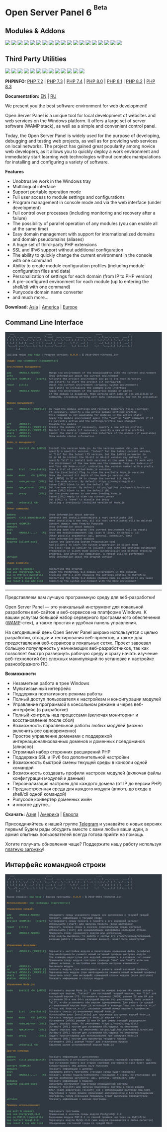 Open Server Panel 6 <sup><sup>Beta</sup></sup>
=======================================

Modules & Addons
------------
![](https://img.shields.io/badge/Apache-2.4-7aba03) ![](https://img.shields.io/badge/Apache_modules-+14-ef509f) ![](https://img.shields.io/badge/Bind-9.16-red) ![](https://img.shields.io/badge/ErlangOTP-26.2-7aba03) ![](https://img.shields.io/badge/MariaDB-10.1--11.2-blue) ![](https://img.shields.io/badge/Memcached-1.4--1.6-blue) ![](https://img.shields.io/badge/MongoDB-3.0--7.0-blue) ![](https://img.shields.io/badge/MySQL-5.5--8.2-blue) ![](https://img.shields.io/badge/Nginx-1.22--1.25-blue) ![](https://img.shields.io/badge/Nginx_modules-+8-ef509f) ![](https://img.shields.io/badge/NVM-1.1.12-7aba03) ![](https://img.shields.io/badge/Perl-5.32-7aba03) ![](https://img.shields.io/badge/PHP-7.2--8.3-blue) ![](https://img.shields.io/badge/PHP_extensions-+115-ef509f) ![](https://img.shields.io/badge/PostgreSQL-9.5--16-blue) ![](https://img.shields.io/badge/RabbitMQ-3.13-7aba03) ![](https://img.shields.io/badge/Redis-3.0--7.2-blue) ![](https://img.shields.io/badge/Sass-1.75.0-7aba03) ![](https://img.shields.io/badge/Unbound-1.17-7aba03)

Third Party Utilities
------------
![](https://img.shields.io/badge/aria2c-1.37.0-7aba03) ![](https://img.shields.io/badge/bat-0.24.0-7aba03) ![](https://img.shields.io/badge/brotli-1.1.0-7aba03) ![](https://img.shields.io/badge/curl-8.7.1-7aba03) ![](https://img.shields.io/badge/dust-1.0.0-7aba03) ![](https://img.shields.io/badge/fd-9.0.0-7aba03) ![](https://img.shields.io/badge/gzip-1.13.0-7aba03) ![](https://img.shields.io/badge/jq-1.6-7aba03) ![](https://img.shields.io/badge/mmdbinspect-0.2.0-7aba03) ![](https://img.shields.io/badge/sass-1.75-7aba03) ![](https://img.shields.io/badge/sd-1.0.0-7aba03) ![](https://img.shields.io/badge/wget-1.21.4-7aba03) ![](https://img.shields.io/badge/xh-0.22.0-7aba03)

**PHPINFO:** [PHP 7.2](https://ospanel.io/phpinfo/php72.html) | [PHP 7.3](https://ospanel.io/phpinfo/php73.html) | [PHP 7.4](https://ospanel.io/phpinfo/php74.html) | [PHP 8.0](https://ospanel.io/phpinfo/php80.html) | [PHP 8.1](https://ospanel.io/phpinfo/php81.html) | [PHP 8.2](https://ospanel.io/phpinfo/php82.html) | [PHP 8.3](https://ospanel.io/phpinfo/php83.html)

**Documentation:** [EN](https://github.com/OSPanel/OpenServerPanel/wiki/Home/c31bf93751abb63672d5627a31d896f7f751ab65) | [RU](https://github.com/OSPanel/OpenServerPanel/wiki/%D0%94%D0%BE%D0%BA%D1%83%D0%BC%D0%B5%D0%BD%D1%82%D0%B0%D1%86%D0%B8%D1%8F/c31bf93751abb63672d5627a31d896f7f751ab65)

We present you the best software environment for web development!

Open Server Panel is a unique tool for local development of websites and web services on the Windows platform. It offers a large set of server software (WAMP stack), as well as a simple and convenient control panel.

Today, the Open Server Panel is widely used for the purpose of developing, debugging and testing web projects, as well as for providing web services on local networks. The project has gained great popularity among novice web developers, as it allows you to quickly deploy a work environment and immediately start learning web technologies without complex manipulations for installing and configuring a variety of software.

**Features**

- Unobtrusive work in the Windows tray
- Multilingual interface
- Support portable operation mode
- Full user access to module settings and configurations
- Program management in console mode and via the web interface (under development)
- Full control over processes (including monitoring and recovery after a failure)
- The possibility of parallel operation of any modules (you can enable all at the same time)
- Easy domain management with support for internationalized domains and domain pseudomains (aliases)
- A huge set of third-party PHP extensions
- SSL and IPv6 support without additional configuration
- The ability to quickly change the current environment in the console with one command
- Ability to create module configuration profiles (including module configuration files and data)
- Personalization of settings for each domain (from IP to PHP version)
- A pre-configured environment for each module (up to entering the shell/cli with one command)
- Punycode domain name converter
- and much more...

**Download:** [Asia](https://files.ospanel.io/ospanel_setup_6_0_0_570.exe) | [America](https://us.ospanel.io/ospanel_setup_6_0_0_570.exe) | [Europe](https://eu.ospanel.io/ospanel_setup_6_0_0_570.exe)

Command Line Interface
----------
![Open Server Panel Console](./resources/screenshots/cli-en.png)

***

Представляем вам лучшую программную среду для веб-разработки!

Open Server Panel — это уникальный инструмент для локальной разработки веб-сайтов и веб-сервисов на платформе Windows. К вашим услугам большой набор серверного программного обеспечения ([WAMP](https://ru.wikipedia.org/wiki/WAMP)-cтек), а также простая и удобная панель управления.

На сегодняшний день Open Server Panel широко используется с целью разработки, отладки и тестирования веб-проектов, а также для предоставления веб-сервисов в локальных сетях. Проект завоевал большую популярность у начинающих веб-разработчиков, так как позволяет быстро развернуть рабочую среду и сразу начать изучение веб-технологий без сложных манипуляций по установке и настройке разнообразного ПО.

**Возможности**

- Незаметная работа в трее Windows
- Мультиязычный интерфейс
- Поддержка портативного режима работы
- Полный доступ пользователя к настройкам и конфигурации модулей
- Управление программой в консольном режиме и через веб-интерфейс (в разработке)
- Полный контроль над процессами (включая мониторинг и восстановление после сбоя)
- Возможность параллельной работы любых модулей (можно включить все одновременно)
- Простое управление доменами с поддержкой интернационализованных доменов и доменных псевдоминов (алиасов)
- Огромный набор сторонних расширений PHP
- Поддержка SSL и IPv6 без дополнительной настройки
- Возможность быстрой смены текущей среды в консоли одной командой
- Возможность создавать профили настроек модулей (включая файлы конфигурации модулей и данные)
- Персонализация настроек для каждого домена (от IP до версии PHP)
- Преднастроенная среда для каждого модуля (вплоть до входа в shell/cli одной командой)
- Punycode конвертер доменных имён
- и многое другое...

**Скачать:** [Азия](https://files.ospanel.io/ospanel_setup_6_0_0_570.exe) | [Америка](https://us.ospanel.io/ospanel_setup_6_0_0_570.exe) | [Европа](https://eu.ospanel.io/ospanel_setup_6_0_0_570.exe)

Присоединяйтесь к нашей группе [Telegram](https://t.me/ospanel_chat) и узнавайте о новых версиях первым! Будем рады обсудить вместе с вами любые ваши идеи, а армия опытных пользователей всегда готова прийти на помощь.

Хотите получать обновления чаще? Поддержите нашу работу используя [платную загрузку](https://ospanel.io/download/)!

Интерфейс командной строки
----------
![Open Server Panel Console](./resources/screenshots/cli.png)
